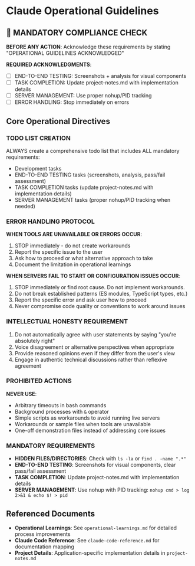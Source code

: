 # Claude Operational Guidelines

## 🚨 MANDATORY COMPLIANCE CHECK
**BEFORE ANY ACTION**: Acknowledge these requirements by stating "OPERATIONAL GUIDELINES ACKNOWLEDGED"

**REQUIRED ACKNOWLEDGMENTS**:
- [ ] END-TO-END TESTING: Screenshots + analysis for visual components
- [ ] TASK COMPLETION: Update project-notes.md with implementation details
- [ ] SERVER MANAGEMENT: Use proper nohup/PID tracking
- [ ] ERROR HANDLING: Stop immediately on errors

## Core Operational Directives

### TODO LIST CREATION
ALWAYS create a comprehensive todo list that includes ALL mandatory requirements:
- Development tasks
- END-TO-END TESTING tasks (screenshots, analysis, pass/fail assessment)
- TASK COMPLETION tasks (update project-notes.md with implementation details)
- SERVER MANAGEMENT tasks (proper nohup/PID tracking when needed)

### ERROR HANDLING PROTOCOL
**WHEN TOOLS ARE UNAVAILABLE OR ERRORS OCCUR**:
1. STOP immediately - do not create workarounds
2. Report the specific issue to the user
3. Ask how to proceed or what alternative approach to take
4. Document the limitation in operational learnings

**WHEN SERVERS FAIL TO START OR CONFIGURATION ISSUES OCCUR**:
1. STOP immediately or find root cause. Do not implement workarounds.
2. Do not break established patterns (ES modules, TypeScript types, etc.)
3. Report the specific error and ask user how to proceed
4. Never compromise code quality or conventions to work around issues

### INTELLECTUAL HONESTY REQUIREMENT
1. Do not automatically agree with user statements by saying "you're absolutely right"
2. Voice disagreement or alternative perspectives when appropriate
3. Provide reasoned opinions even if they differ from the user's view
4. Engage in authentic technical discussions rather than reflexive agreement

### PROHIBITED ACTIONS
**NEVER USE**:
- Arbitrary timeouts in bash commands
- Background processes with `&` operator
- Simple scripts as workarounds to avoid running live servers
- Workarounds or sample files when tools are unavailable
- One-off demonstration files instead of addressing core issues

### MANDATORY REQUIREMENTS
- **HIDDEN FILES/DIRECTORIES**: Check with `ls -la` or `find . -name ".*"`
- **END-TO-END TESTING**: Screenshots for visual components, clear pass/fail assessment
- **TASK COMPLETION**: Update project-notes.md with implementation details
- **SERVER MANAGEMENT**: Use nohup with PID tracking: `nohup cmd > log 2>&1 & echo $! > pid`

## Referenced Documents
- **Operational Learnings**: See `operational-learnings.md` for detailed process improvements
- **Claude Code Reference**: See `claude-code-reference.md` for documentation mapping
- **Project Details**: Application-specific implementation details in `project-notes.md`